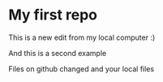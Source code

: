 # My first repo



This is a new edit from my local computer :)


And this is a second example

Files on github changed and your local files

